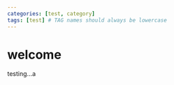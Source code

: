 ```yaml
---
categories: [test, category]
tags: [test] # TAG names should always be lowercase
---
```


# welcome

testing...a
